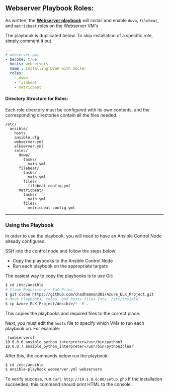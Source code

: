 ## Webserver Playbook Roles:

As written, the **[Webserver playbook](/Ansible/webserver.yml)** will install and enable `dwva`, `filebeat`, and `metricbeat` roles on the Webserver VM's

The playbook is duplicated below. To skip installation of a specific role, simply comment it out.

```yaml
---
# webserver.yml
- become: true
  hosts: webservers
  name : Installing DVWA with Docker
  roles:
    - dvwa
    - filebeat
    - metricbeat
```

#### Directory Structure for Roles:

Each role directory must be configured with its own contents, and the corresponding directories contain all the files needed.

```
/etc/
  ansible/
    hosts
    ansible.cfg
    webserver.yml
    elkserver.yml
    roles/
      dvwa/
        tasks/
          main.yml
      filebeat/
        tasks/
          main.yml
        files/
          filebeat-config.yml
      metricbeat/
        tasks/
          main.yml
        files/
          metricbeat-config.yml
```
---
### Using the Playbook
In order to use the playbook, you will need to have an Ansible Control Node already configured. 

SSH into the control node and follow the steps below:
- Copy the playbooks to the Ansible Control Node
- Run each playbook on the appropriate targets

The easiest way to copy the playbooks is to use Git:

```bash
$ cd /etc/ansible
# Clone Repository + IaC Files
$ git clone https://github.com/chadhammond01/Azure_ELK_Project.git
# Move Playbooks, roles, and hosts files Into `/etc/ansible`
$ cp Azure_ELK_Project/Ansible/* -R .
```

This copies the playbooks and required files to the correct place.

Next, you must edit the `hosts` file to specify which VMs to run each playbook on. For example:

```
 [webservers]
10.0.0.6 ansible_python_interpreter=/usr/bin/python3
10.0.0.7 ansible_python_interpreter=/usr/bin/python3clear
```

After this, the commands below run the playbook:

 ```bash
 $ cd /etc/ansible
 $ ansible-playbook webserver.yml webservers
 ```
 
To verify success, run `curl http://10.1.0.6:80/setup.php` If the installation succeeded, this command should print HTML to the console.
